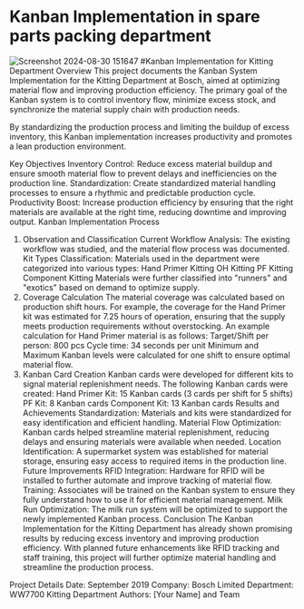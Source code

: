 # Kanban Implementation in spare parts packing department


![Screenshot 2024-08-30 151647](https://github.com/user-attachments/assets/c0c03cf2-b904-458a-b49a-3b241271fbac)
#Kanban Implementation for Kitting Department
Overview
This project documents the Kanban System Implementation for the Kitting Department at Bosch, aimed at optimizing material flow and improving production efficiency. The primary goal of the Kanban system is to control inventory flow, minimize excess stock, and synchronize the material supply chain with production needs.

By standardizing the production process and limiting the buildup of excess inventory, this Kanban implementation increases productivity and promotes a lean production environment.

Key Objectives
Inventory Control: Reduce excess material buildup and ensure smooth material flow to prevent delays and inefficiencies on the production line.
Standardization: Create standardized material handling processes to ensure a rhythmic and predictable production cycle.
Productivity Boost: Increase production efficiency by ensuring that the right materials are available at the right time, reducing downtime and improving output.
Kanban Implementation Process
1. Observation and Classification
Current Workflow Analysis: The existing workflow was studied, and the material flow process was documented.
Kit Types Classification: Materials used in the department were categorized into various types:
Hand Primer Kitting
OH Kitting
PF Kitting
Component Kitting
Materials were further classified into "runners" and "exotics" based on demand to optimize supply.
2. Coverage Calculation
The material coverage was calculated based on production shift hours. For example, the coverage for the Hand Primer kit was estimated for 7.25 hours of operation, ensuring that the supply meets production requirements without overstocking.
An example calculation for Hand Primer material is as follows:
Target/Shift per person: 800 pcs
Cycle time: 34 seconds per unit
Minimum and Maximum Kanban levels were calculated for one shift to ensure optimal material flow.
3. Kanban Card Creation
Kanban cards were developed for different kits to signal material replenishment needs. The following Kanban cards were created:
Hand Primer Kit: 15 Kanban cards (3 cards per shift for 5 shifts)
PF Kit: 8 Kanban cards
Component Kit: 13 Kanban cards
Results and Achievements
Standardization: Materials and kits were standardized for easy identification and efficient handling.
Material Flow Optimization: Kanban cards helped streamline material replenishment, reducing delays and ensuring materials were available when needed.
Location Identification: A supermarket system was established for material storage, ensuring easy access to required items in the production line.
Future Improvements
RFID Integration: Hardware for RFID will be installed to further automate and improve tracking of material flow.
Training: Associates will be trained on the Kanban system to ensure they fully understand how to use it for efficient material management.
Milk Run Optimization: The milk run system will be optimized to support the newly implemented Kanban process.
Conclusion
The Kanban Implementation for the Kitting Department has already shown promising results by reducing excess inventory and improving production efficiency. With planned future enhancements like RFID tracking and staff training, this project will further optimize material handling and streamline the production process.

Project Details
Date: September 2019
Company: Bosch Limited
Department: WW7700 Kitting Department
Authors: [Your Name] and Team
